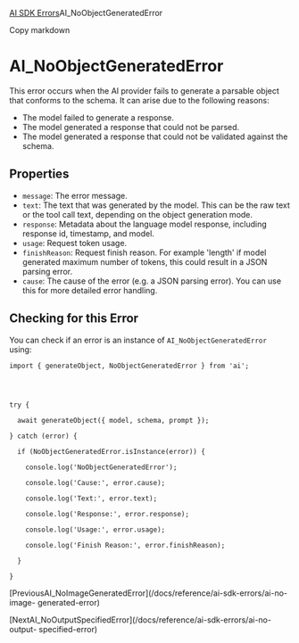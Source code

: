 [AI SDK Errors](/docs/reference/ai-sdk-errors)AI_NoObjectGeneratedError

Copy markdown

# AI_NoObjectGeneratedError

This error occurs when the AI provider fails to generate a parsable object
that conforms to the schema. It can arise due to the following reasons:

  * The model failed to generate a response.
  * The model generated a response that could not be parsed.
  * The model generated a response that could not be validated against the schema.

## Properties

  * `message`: The error message.
  * `text`: The text that was generated by the model. This can be the raw text or the tool call text, depending on the object generation mode.
  * `response`: Metadata about the language model response, including response id, timestamp, and model.
  * `usage`: Request token usage.
  * `finishReason`: Request finish reason. For example 'length' if model generated maximum number of tokens, this could result in a JSON parsing error.
  * `cause`: The cause of the error (e.g. a JSON parsing error). You can use this for more detailed error handling.

## Checking for this Error

You can check if an error is an instance of `AI_NoObjectGeneratedError` using:

    
    
    import { generateObject, NoObjectGeneratedError } from 'ai';
    
    
    
    
    try {
    
      await generateObject({ model, schema, prompt });
    
    } catch (error) {
    
      if (NoObjectGeneratedError.isInstance(error)) {
    
        console.log('NoObjectGeneratedError');
    
        console.log('Cause:', error.cause);
    
        console.log('Text:', error.text);
    
        console.log('Response:', error.response);
    
        console.log('Usage:', error.usage);
    
        console.log('Finish Reason:', error.finishReason);
    
      }
    
    }

[PreviousAI_NoImageGeneratedError](/docs/reference/ai-sdk-errors/ai-no-image-
generated-error)

[NextAI_NoOutputSpecifiedError](/docs/reference/ai-sdk-errors/ai-no-output-
specified-error)

